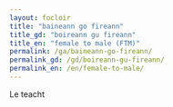```yaml
---
layout: focloir
title: "baineann go fireann"
title_gd: "boireann gu fireann"
title_en: "female to male (FTM)"
permalink: /ga/baineann-go-fireann/
permalink_gd: /gd/boireann-gu-fireann/
permalink_en: /en/female-to-male/
---
```


Le teacht